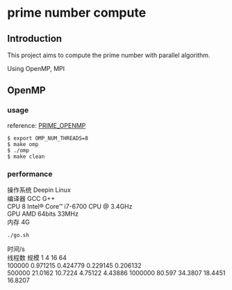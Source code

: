 # prime number compute

## Introduction

This project aims to compute the prime number with parallel algorithm.

Using OpenMP, MPI

## OpenMP

### usage

reference: [PRIME_OPENMP](https://people.sc.fsu.edu/~jburkardt/cpp_src/prime_openmp/prime_openmp.html)

```
$ export OMP_NUM_THREADS=8
$ make omp
$ ./omp
$ make clean
```
### performance

操作系统 Deepin Linux	
编译器   GCC G++ 	
CPU      8 Intel® Core™ i7-6700 CPU @ 3.4GHz	
GPU      AMD 64bits 33MHz	
内存     4G	

`./go.sh`

时间/s	
			线程数
规模    1           4           16          64	
100000  0.971215    0.424779    0.229145    0.206132	
500000  21.0162     10.7224     4.75122     4.43886	
1000000 80.597      34.3807     18.4451     16.8207	
